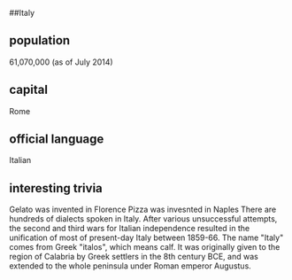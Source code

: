 ##Italy
## population
61,070,000 (as of July 2014)

## capital
Rome

## official language
Italian

## interesting trivia
Gelato was invented in Florence
Pizza was invesnted in Naples
There are hundreds of dialects spoken in Italy.
After various unsuccessful attempts, the second and third wars for Italian independence resulted in the unification of most of present-day Italy between 1859-66.
The name "Italy" comes from Greek "italos", which means calf. It was
originally given to the region of Calabria by Greek settlers in the 8th
century BCE, and was extended to the whole peninsula under Roman emperor
Augustus.
